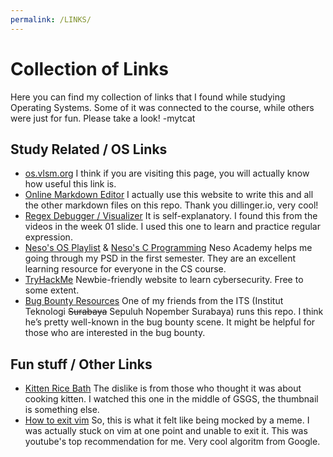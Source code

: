 ```yaml
---
permalink: /LINKS/
---
```


# Collection of Links 
Here you can find my collection of links that I found while studying Operating Systems. Some of it was connected to the course, while others were just for fun. Please take a look!
-mytcat
## Study Related / OS Links
* [os.vlsm.org](https://os.vlsm.org/)
    I think if you are visiting this page, you will actually know how useful this link is.
* [Online Markdown Editor](https://dillinger.io/)
    I actually use this website to write this and all the other markdown files on this repo. Thank you dillinger.io, very cool!
* [Regex Debugger / Visualizer](https://www.debuggex.com/)
    It is self-explanatory. I found this from the videos in the week 01 slide. I used this one to learn and practice regular expression. 
* [Neso's OS Playlist](https://www.youtube.com/playlist?list=PLBlnK6fEyqRiVhbXDGLXDk_OQAeuVcp2O) & [Neso's C Programming](https://www.youtube.com/playlist?list=PLBlnK6fEyqRggZZgYpPMUxdY1CYkZtARR)
  Neso Academy helps me going through my PSD in the first semester. They are an excellent learning resource for everyone in the CS course.
* [TryHackMe](https://tryhackme.com/)
    Newbie-friendly website to learn cybersecurity. Free to some extent. 
* [Bug Bounty Resources](https://github.com/daffainfo/AllAboutBugBounty)
  One of my friends from the ITS (Institut Teknologi ~~Surabaya~~ Sepuluh Nopember Surabaya) runs this repo. I think he’s pretty well-known in the bug bounty scene. It might be helpful for those who are interested in the bug bounty.

    

## Fun stuff / Other Links
* [Kitten Rice Bath](https://youtu.be/Q9iWKabmkr4)
    The dislike is from those who thought it was about cooking kitten. I watched this one in the middle of GSGS, the thumbnail is something else.
* [How to exit vim](https://youtu.be/w00JOVpapxA)
    So, this is what it felt like being mocked by a meme.
    I was actually stuck on vim at one point and unable to exit it. This was youtube's top recommendation for me. Very cool algoritm from Google.

